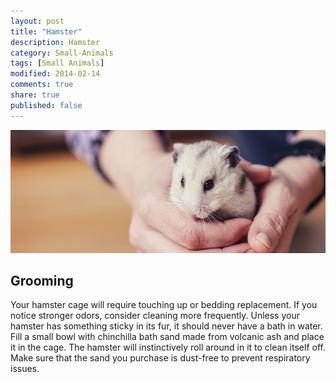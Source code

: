 ```yaml
---
layout: post
title: "Hamster"
description: Hamster
category: Small-Animals
tags: [Small Animals]
modified: 2014-02-14
comments: true
share: true
published: false
---
```


<img src="/images/hamster-1.jpg" class="img-post">

## Grooming

Your hamster cage will require touching up or bedding replacement. If you notice stronger odors, consider cleaning more frequently. 
Unless your hamster has something sticky in its fur, it should never have a bath in water. Fill a small bowl with chinchilla bath sand made from volcanic ash and place it in the cage. The hamster will instinctively roll around in it to clean itself off. Make sure that the sand you purchase is dust-free to prevent respiratory issues.